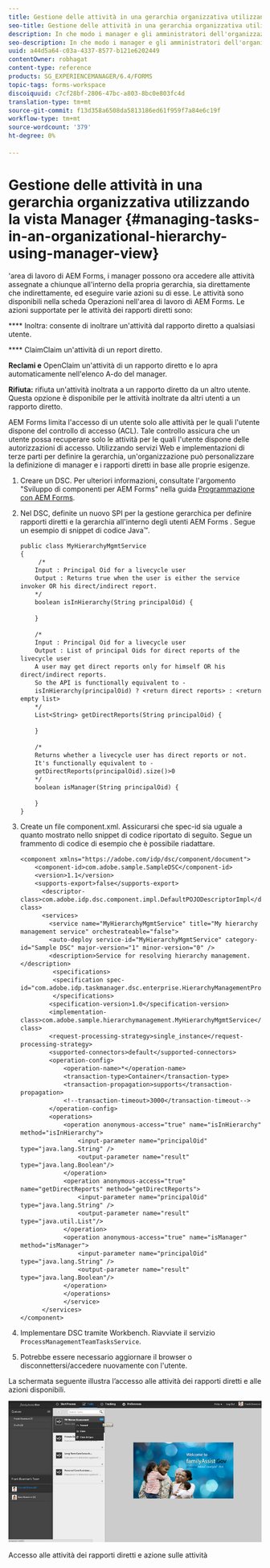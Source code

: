```yaml
---
title: Gestione delle attività in una gerarchia organizzativa utilizzando la vista Manager
seo-title: Gestione delle attività in una gerarchia organizzativa utilizzando la vista Manager
description: In che modo i manager e gli amministratori dell'organizzazione possono accedere e lavorare alle attività dei propri rapporti diretti e indiretti nella scheda Da fare dell'area di lavoro  AEM Forms.
seo-description: In che modo i manager e gli amministratori dell'organizzazione possono accedere e lavorare alle attività dei propri rapporti diretti e indiretti nella scheda Da fare dell'area di lavoro  AEM Forms.
uuid: a44d5a64-c03a-4337-8577-b121e6202449
contentOwner: robhagat
content-type: reference
products: SG_EXPERIENCEMANAGER/6.4/FORMS
topic-tags: forms-workspace
discoiquuid: c7cf28bf-2806-47bc-a803-8bc0e803fc4d
translation-type: tm+mt
source-git-commit: f13d358a6508da5813186ed61f959f7a84e6c19f
workflow-type: tm+mt
source-wordcount: '379'
ht-degree: 0%

---
```



# Gestione delle attività in una gerarchia organizzativa utilizzando la vista Manager {#managing-tasks-in-an-organizational-hierarchy-using-manager-view}

&#39;area di lavoro di AEM Forms, i manager possono ora accedere alle attività assegnate a chiunque all&#39;interno della propria gerarchia, sia direttamente che indirettamente, ed eseguire varie azioni su di esse. Le attività sono disponibili nella scheda Operazioni nell&#39;area di lavoro di  AEM Forms. Le azioni supportate per le attività dei rapporti diretti sono:

**** Inoltra: consente di inoltrare un&#39;attività dal rapporto diretto a qualsiasi utente.

**** ClaimClaim un&#39;attività di un report diretto.

**Reclami e** OpenClaim un&#39;attività di un rapporto diretto e lo apra automaticamente nell&#39;elenco A-do del manager.

**Rifiuta:** rifiuta un&#39;attività inoltrata a un rapporto diretto da un altro utente. Questa opzione è disponibile per le attività inoltrate da altri utenti a un rapporto diretto.

 AEM Forms limita l&#39;accesso di un utente solo alle attività per le quali l&#39;utente dispone del controllo di accesso (ACL). Tale controllo assicura che un utente possa recuperare solo le attività per le quali l&#39;utente dispone delle autorizzazioni di accesso. Utilizzando servizi Web e implementazioni di terze parti per definire la gerarchia, un&#39;organizzazione può personalizzare la definizione di manager e i rapporti diretti in base alle proprie esigenze.

1. Creare un DSC. Per ulteriori informazioni, consultate l&#39;argomento &quot;Sviluppo di componenti per AEM Forms&quot; nella guida [Programmazione con  AEM Forms](https://www.adobe.com/go/learn_aemforms_programming_63).
1. Nel DSC, definite un nuovo SPI per la gestione gerarchica per definire rapporti diretti e la gerarchia all&#39;interno degli utenti AEM Forms . Segue un esempio di snippet di codice Java™.

   ```as3
   public class MyHierarchyMgmtService 
   { 
        /*
       Input : Principal Oid for a livecycle user
       Output : Returns true when the user is either the service invoker OR his direct/indirect report.
       */
       boolean isInHierarchy(String principalOid) {
   
       }
   
       /* 
       Input : Principal Oid for a livecycle user
       Output : List of principal Oids for direct reports of the livecycle user
       A user may get direct reports only for himself OR his direct/indirect reports.
       So the API is functionally equivalent to - 
       isInHierarchy(principalOid) ? <return direct reports> : <return empty list>
       */
       List<String> getDirectReports(String principalOid) {
   
       }
   
       /* 
       Returns whether a livecycle user has direct reports or not.
       It's functionally equivalent to -
       getDirectReports(principalOid).size()>0
       */
       boolean isManager(String principalOid) {
   
       }  
   }
   ```

1. Create un file component.xml. Assicurarsi che spec-id sia uguale a quanto mostrato nello snippet di codice riportato di seguito. Segue un frammento di codice di esempio che è possibile riadattare.

   ```as3
   <component xmlns="https://adobe.com/idp/dsc/component/document"> 
       <component-id>com.adobe.sample.SampleDSC</component-id> 
       <version>1.1</version> 
       <supports-export>false</supports-export> 
         <descriptor-class>com.adobe.idp.dsc.component.impl.DefaultPOJODescriptorImpl</descriptor-class> 
         <services> 
           <service name="MyHierarchyMgmtService" title="My hierarchy management service" orchestrateable="false"> 
           <auto-deploy service-id="MyHierarchyMgmtService" category-id="Sample DSC" major-version="1" minor-version="0" /> 
           <description>Service for resolving hierarchy management.</description> 
            <specifications> 
            <specification spec-id="com.adobe.idp.taskmanager.dsc.enterprise.HierarchyManagementProvider"/> 
            </specifications> 
           <specification-version>1.0</specification-version> 
           <implementation-class>com.adobe.sample.hierarchymanagement.MyHierarchyMgmtService</implementation-class> 
           <request-processing-strategy>single_instance</request-processing-strategy> 
           <supported-connectors>default</supported-connectors> 
           <operation-config> 
               <operation-name>*</operation-name> 
               <transaction-type>Container</transaction-type> 
               <transaction-propagation>supports</transaction-propagation> 
               <!--transaction-timeout>3000</transaction-timeout--> 
           </operation-config> 
           <operations> 
               <operation anonymous-access="true" name="isInHierarchy" method="isInHierarchy"> 
                   <input-parameter name="principalOid" type="java.lang.String" /> 
                   <output-parameter name="result" type="java.lang.Boolean"/> 
               </operation> 
               <operation anonymous-access="true" name="getDirectReports" method="getDirectReports"> 
                   <input-parameter name="principalOid" type="java.lang.String" /> 
                   <output-parameter name="result" type="java.util.List"/> 
               </operation> 
               <operation anonymous-access="true" name="isManager" method="isManager"> 
                   <input-parameter name="principalOid" type="java.lang.String" /> 
                   <output-parameter name="result" type="java.lang.Boolean"/> 
               </operation> 
               </operations> 
               </service> 
         </services>
   </component>
   ```

1. Implementare DSC tramite Workbench. Riavviate il servizio `ProcessManagementTeamTasksService`.
1. Potrebbe essere necessario aggiornare il browser o disconnettersi/accedere nuovamente con l&#39;utente.

La schermata seguente illustra l’accesso alle attività dei rapporti diretti e alle azioni disponibili.

![cu_manager_view](assets/cu_manager_view.png)

Accesso alle attività dei rapporti diretti e azione sulle attività

